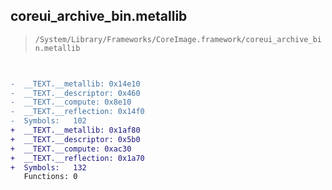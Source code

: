 ## coreui_archive_bin.metallib

> `/System/Library/Frameworks/CoreImage.framework/coreui_archive_bin.metallib`

```diff

 
-  __TEXT.__metallib: 0x14e10
-  __TEXT.__descriptor: 0x460
-  __TEXT.__compute: 0x8e10
-  __TEXT.__reflection: 0x14f0
-  Symbols:   102
+  __TEXT.__metallib: 0x1af80
+  __TEXT.__descriptor: 0x5b0
+  __TEXT.__compute: 0xac30
+  __TEXT.__reflection: 0x1a70
+  Symbols:   132
   Functions: 0
 

```
